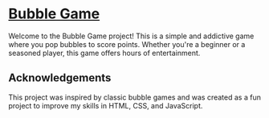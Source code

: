 # [Bubble Game](https://bubblegameawais.netlify.app/)
Welcome to the Bubble Game project! This is a simple and addictive game where you pop bubbles to score points. Whether you're a beginner or a seasoned player, this game offers hours of entertainment.

## Acknowledgements
This project was inspired by classic bubble games and was created as a fun project to improve my skills in HTML, CSS, and JavaScript.
